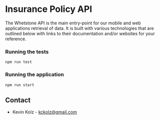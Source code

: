 # Insurance Policy API

The Whetstone API is the main entry-point for our mobile and web applications retrieval of data. 
It is built with various technologies that are outlined below with links to their documentation and/or 
websites for your reference.

### Running the tests

    npm run test

### Running the application

    npm run start

## Contact

   - Kevin Kolz - kckolz@gmail.com

